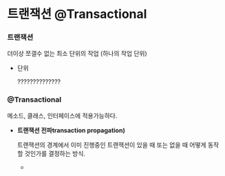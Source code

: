 # 트랜잭션 @Transactional



### 트랜잭션

  더이상 쪼갤수 없는 최소 단위의 작업 (하나의 작업 단위)

- 단위

  ??????????????



###  @Transactional

  메소드, 클래스, 인터페이스에 적용가능하다.

- **트랜잭션 전파transaction propagation)**

  트랜잭션의 경계에서 이미 진행중인 트랜잭션이 있을 때 또는 없을 때 어떻게 동작할 것인가를 결정하는 방식.

  - 



